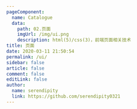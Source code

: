 ```yaml
---
pageComponent:
  name: Catalogue
  data:
    path: 02.页面
    imgUrl: /img/ui.png
    description: html(5)/css(3)，前端页面相关技术
title: 页面
date: 2020-03-11 21:50:54
permalink: /ui/
sidebar: false
article: false
comment: false
editLink: false
author:
  name: serendipity
  link: https://github.com/serendipity0321
---
```

